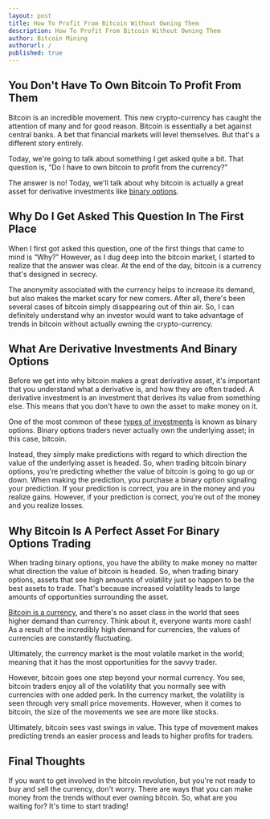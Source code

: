 ```yaml
---
layout: post
title: How To Profit From Bitcoin Without Owning Them
description: How To Profit From Bitcoin Without Owning Them
author: Bitcoin Mining
authorurl: /
published: true
---
```


<h2>You Don't Have To Own Bitcoin To Profit From Them</h2>
<p>Bitcoin is an incredible movement. This new crypto-currency has caught the attention of many and for good reason. Bitcoin is essentially a bet against central banks. A bet that financial markets will level themselves. But that's a different story entirely.
<p>Today, we're going to talk about something I get asked quite a bit. That question is, “Do I have to own bitcoin to profit from the currency?”
<p>The answer is no! Today, we'll talk about why bitcoin is actually a great asset for derivative investments like <a href="http://www.thebinaryadvisor.com/binary-options/">binary options</a>. 
<h2>Why Do I Get Asked This Question In The First Place</h2>
<p>When I first got asked this question, one of the first things that came to mind is “Why?” However, as I dug deep into the bitcoin market, I started to realize that the answer was clear. At the end of the day, bitcoin is a currency that's designed in secrecy.
<p>The anonymity associated with the currency helps to increase its demand, but also makes the market scary for new comers. After all, there's been several cases of bitcoin simply disappearing out of thin air. So, I can definitely understand why an investor would want to take advantage of trends in bitcoin without actually owning the crypto-currency.
<h2>What Are Derivative Investments And Binary Options</h2>
<p>Before we get into why bitcoin makes a great derivative asset, it's important that you understand what a derivative is, and how they are often traded. A derivative investment is an investment that derives its value from something else. This means that you don't have to own the asset to make money on it.
<p>One of the most common of these <a href="http://twocents.lifehacker.com/the-many-different-types-of-investments-and-how-they-w-1683582510">types of investments</a> is known as binary options. Binary options traders never actually own the underlying asset; in this case, bitcoin.
<p>Instead, they simply make predictions with regard to which direction the value of the underlying asset is headed. So, when trading bitcoin binary options, you're predicting whether the value of bitcoin is going to go up or down. When making the prediction, you purchase a binary option signaling your prediction. If your prediction is correct, you are in the money and you realize gains. However, if your prediction is correct, you're out of the money and you realize losses.
<h2>Why Bitcoin Is A Perfect Asset For Binary Options Trading</h2>
<p>When trading binary options, you have the ability to make money no matter what direction the value of bitcoin is headed. So, when trading binary options, assets that see high amounts of volatility just so happen to be the best assets to trade. That's because increased volatility leads to large amounts of opportunities surrounding the asset.
<p><a href="https://en.wikipedia.org/wiki/Bitcoin">Bitcoin is a currency</a>, and there's no asset class in the world that sees higher demand than currency. Think about it, everyone wants more cash! As a result of the incredibly high demand for currencies, the values of currencies are constantly fluctuating.
<p>Ultimately, the currency market is the most volatile market in the world; meaning that it has the most opportunities for the savvy trader.
<p>However, bitcoin goes one step beyond your normal currency. You see, bitcoin traders enjoy all of the volatility that you normally see with currencies with one added perk. In the currency market, the volatility is seen through very small price movements. However, when it comes to bitcoin, the size of the movements we see are more like stocks.
<p>Ultimately, bitcoin sees vast swings in value. This type of movement makes predicting trends an easier process and leads to higher profits for traders.
<h2>Final Thoughts</h2>
<p>If you want to get involved in the bitcoin revolution, but you're not ready to buy and sell the currency, don't worry. There are ways that you can make money from the trends without ever owning bitcoin. So, what are you waiting for? It's time to start trading!
